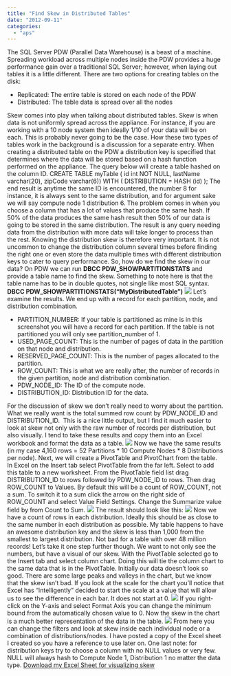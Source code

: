```yaml
---
title: "Find Skew in Distributed Tables"
date: "2012-09-11"
categories: 
  - "aps"
---
```


The SQL Server PDW (Parallel Data Warehouse) is a beast of a machine. Spreading workload across multiple nodes inside the PDW provides a huge performance gain over a traditional SQL Server; however, when laying out tables it is a little different. There are two options for creating tables on the disk:

- Replicated: The entire table is stored on each node of the PDW
- Distributed: The table data is spread over all the nodes

Skew comes into play when talking about distributed tables. Skew is when data is not uniformly spread across the appliance. For instance, if you are working with a 10 node system then ideally 1/10 of your data will be on each. This is probably never going to be the case. How these two types of tables work in the background is a discussion for a separate entry. When creating a distributed table on the PDW a distribution key is specified that determines where the data will be stored based on a hash function performed on the appliance. The query below will create a table hashed on the column ID. CREATE TABLE myTable ( id int NOT NULL, lastName varchar(20), zipCode varchar(6)) WITH ( DISTRIBUTION = HASH (id) ); The end result is anytime the same ID is encountered, the number 8 for instance, it is always sent to the same distribution, and for argument sake we will say compute node 1 distribution 6. The problem comes in when you choose a column that has a lot of values that produce the same hash. If 50% of the data produces the same hash result then 50% of our data is going to be stored in the same distribution. The result is any query needing data from the distribution with more data will take longer to process than the rest. Knowing the distribution skew is therefore very important. It is not uncommon to change the distribution column several times before finding the right one or even store the data multiple times with different distribution keys to cater to query performance. So, how do we find the skew in our data? On PDW we can run **DBCC PDW\_SHOWPARTITIONSTATS** and provide a table name to find the skew. Something to note here is that the table name has to be in double quotes, not single like most SQL syntax. **DBCC PDW\_SHOWPARTITIONSTATS(“MyDistributedTable”)** ![](https://images.bradleyschacht.com/wp-content/uploads/2012/08/skew1.png) Let’s examine the results. We end up with a record for each partition, node, and distribution combination.

- PARTITION\_NUMBER: If your table is partitioned as mine is in this screenshot you will have a record for each partition. If the table is not partitioned you will only see partition\_number of 1.
- USED\_PAGE\_COUNT: This is the number of pages of data in the partition on that node and distribution.
- RESERVED\_PAGE\_COUNT: This is the number of pages allocated to the partition.
- ROW\_COUNT: This is what we are really after, the number of records in the given partition, node and distribution combination.
- PDW\_NODE\_ID: The ID of the compute node.
- DISTRIBUTION\_ID: Distribution ID for the data.

For the discussion of skew we don’t really need to worry about the partition. What we really want is the total summed row count by PDW\_NODE\_ID and DISTRIBUTION\_ID.  This is a nice little output, but I find it much easier to look at skew not only with the raw number of records per distribution, but also visually. I tend to take these results and copy them into an Excel workbook and format the data as a table. ![](https://images.bradleyschacht.com/wp-content/uploads/2012/08/skew2.png) Now we have the same results (in my case 4,160 rows = 52 Partitions \* 10 Compute Nodes \* 8 Distributions per node). Next, we will create a PivotTable and PivotChart from the table. In Excel on the Insert tab select PivotTable from the far left. Select to add this table to a new worksheet. From the PivotTable field list drag DISTRIBUTION\_ID to rows followed by PDW\_NODE\_ID to rows. Then drag ROW\_COUNT to Values. By default this will be a count of ROW\_COUNT, not a sum. To switch it to a sum click the arrow on the right side of ROW\_COUNT and select Value Field Settings. Change the Summarize value field by from Count to Sum. ![](https://images.bradleyschacht.com/wp-content/uploads/2012/08/Skew7.png) The result should look like this: ![](https://images.bradleyschacht.com/wp-content/uploads/2012/08/Skew8.png) Now we have a count of rows in each distribution. Ideally this should be as close to the same number in each distribution as possible. My table happens to have an awesome distribution key and the skew is less than 1,000 from the smallest to largest distribution. Not bad for a table with over 48 million records! Let’s take it one step further though. We want to not only see the numbers, but have a visual of our skew. With the PivotTable selected go to the Insert tab and select column chart. Doing this will tie the column chart to the same data that is in the PivotTable. Initially our data doesn’t look so good. There are some large peaks and valleys in the chart, but we know that the skew isn’t bad. If you look at the scale for the chart you’ll notice that Excel has “intelligently” decided to start the scale at a value that will allow us to see the difference in each bar. It does not start at 0. ![](https://images.bradleyschacht.com/wp-content/uploads/2012/08/skew5.png) If you right-click on the Y-axis and select Format Axis you can change the minimum bound from the automatically chosen value to 0. Now the skew in the chart is a much better representation of the data in the table. ![](https://images.bradleyschacht.com/wp-content/uploads/2012/08/Skew9.png) From here you can change the filters and look at skew inside each individual node or a combination of distributions/nodes. I have posted a copy of the Excel sheet I created so you have a reference to use later on. One last note: for distribution keys try to choose a column with no NULL values or very few. NULL will always hash to Compute Node 1, Distribution 1 no matter the data type. [Download my Excel Sheet for visualizing skew](https://images.bradleyschacht.com/wp-content/uploads/2012/08/PDW-Skew.xlsx)
